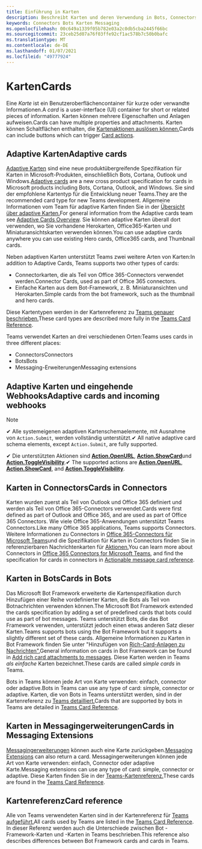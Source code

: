 ```yaml
---
title: Einführung in Karten
description: Beschreibt Karten und deren Verwendung in Bots, Connectors und Messagingerweiterungen
keywords: Connectors Bots Karten Messaging
ms.openlocfilehash: 00c649a1339f05b782e03a2c0db5cba2445f66bc
ms.sourcegitcommit: 23ceb25d07a76f03ffe92cf1ac578b7c50b0bafc
ms.translationtype: MT
ms.contentlocale: de-DE
ms.lasthandoff: 01/07/2021
ms.locfileid: "49777924"
---
```

# <a name="cards"></a><span data-ttu-id="ddfb2-104">Karten</span><span class="sxs-lookup"><span data-stu-id="ddfb2-104">Cards</span></span>

<span data-ttu-id="ddfb2-105">Eine *Karte* ist ein Benutzeroberflächencontainer für kurze oder verwandte Informationen.</span><span class="sxs-lookup"><span data-stu-id="ddfb2-105">A *card* is a user-interface (UI) container for short or related pieces of information.</span></span> <span data-ttu-id="ddfb2-106">Karten können mehrere Eigenschaften und Anlagen aufweisen.</span><span class="sxs-lookup"><span data-stu-id="ddfb2-106">Cards can have multiple properties and attachments.</span></span> <span data-ttu-id="ddfb2-107">Karten können Schaltflächen enthalten, die [Kartenaktionen auslösen können.](~/task-modules-and-cards/cards/cards-actions.md)</span><span class="sxs-lookup"><span data-stu-id="ddfb2-107">Cards can include buttons which can trigger [Card actions](~/task-modules-and-cards/cards/cards-actions.md).</span></span>

## <a name="adaptive-cards"></a><span data-ttu-id="ddfb2-108">Adaptive Karten</span><span class="sxs-lookup"><span data-stu-id="ddfb2-108">Adaptive cards</span></span>

<span data-ttu-id="ddfb2-109">[Adaptive Karten](~/task-modules-and-cards/cards/cards-reference.md#adaptive-card) sind eine neue produktübergreifende Spezifikation für Karten in Microsoft-Produkten, einschließlich Bots, Cortana, Outlook und Windows.</span><span class="sxs-lookup"><span data-stu-id="ddfb2-109">[Adaptive cards](~/task-modules-and-cards/cards/cards-reference.md#adaptive-card) are a new cross product specification for cards in Microsoft products including Bots, Cortana, Outlook, and Windows.</span></span> <span data-ttu-id="ddfb2-110">Sie sind der empfohlene Kartentyp für die Entwicklung neuer Teams.</span><span class="sxs-lookup"><span data-stu-id="ddfb2-110">They are the recommended card type for new Teams development.</span></span> <span data-ttu-id="ddfb2-111">Allgemeine Informationen vom Team für adaptive Karten finden Sie in der [Übersicht über adaptive Karten.](/adaptive-cards)</span><span class="sxs-lookup"><span data-stu-id="ddfb2-111">For general information from the Adaptive cards team see [Adaptive Cards Overview](/adaptive-cards).</span></span> <span data-ttu-id="ddfb2-112">Sie können adaptive Karten überall dort verwenden, wo Sie vorhandene Herokarten, Office365-Karten und Miniaturansichtskarten verwenden können.</span><span class="sxs-lookup"><span data-stu-id="ddfb2-112">You can use adaptive cards anywhere you can use existing Hero cards, Office365 cards, and Thumbnail cards.</span></span>

<span data-ttu-id="ddfb2-113">Neben adaptiven Karten unterstützt Teams zwei weitere Arten von Karten:</span><span class="sxs-lookup"><span data-stu-id="ddfb2-113">In addition to Adaptive Cards, Teams supports two other types of cards:</span></span>

* <span data-ttu-id="ddfb2-114">Connectorkarten, die als Teil von Office 365-Connectors verwendet werden.</span><span class="sxs-lookup"><span data-stu-id="ddfb2-114">Connector Cards, used as part of Office 365 connectors.</span></span>
* <span data-ttu-id="ddfb2-115">Einfache Karten aus dem Bot-Framework, z. B. Miniaturansichten und Herokarten.</span><span class="sxs-lookup"><span data-stu-id="ddfb2-115">Simple cards from the bot framework, such as the thumbnail and hero cards.</span></span>

<span data-ttu-id="ddfb2-116">Diese Kartentypen werden in der Kartenreferenz zu [Teams genauer beschrieben.](~/task-modules-and-cards/cards/cards-reference.md)</span><span class="sxs-lookup"><span data-stu-id="ddfb2-116">These card types are described more fully in the [Teams Card Reference](~/task-modules-and-cards/cards/cards-reference.md).</span></span>

<span data-ttu-id="ddfb2-117">Teams verwendet Karten an drei verschiedenen Orten:</span><span class="sxs-lookup"><span data-stu-id="ddfb2-117">Teams uses cards in three different places:</span></span>

* <span data-ttu-id="ddfb2-118">Connectors</span><span class="sxs-lookup"><span data-stu-id="ddfb2-118">Connectors</span></span>
* <span data-ttu-id="ddfb2-119">Bots</span><span class="sxs-lookup"><span data-stu-id="ddfb2-119">Bots</span></span>
* <span data-ttu-id="ddfb2-120">Messaging-Erweiterungen</span><span class="sxs-lookup"><span data-stu-id="ddfb2-120">Messaging extensions</span></span>

## <a name="adaptive-cards-and-incoming-webhooks"></a><span data-ttu-id="ddfb2-121">Adaptive Karten und eingehende Webhooks</span><span class="sxs-lookup"><span data-stu-id="ddfb2-121">Adaptive cards and incoming webhooks</span></span>

> [!NOTE]
>
> <span data-ttu-id="ddfb2-122">✔ Alle systemeigenen adaptiven Kartenschemaelemente, mit Ausnahme von `Action.Submit`, werden vollständig unterstützt.</span><span class="sxs-lookup"><span data-stu-id="ddfb2-122">✔ All native adaptive card schema elements, except `Action.Submit`, are fully supported.</span></span>
>
> <span data-ttu-id="ddfb2-123">✔ Die unterstützten Aktionen sind [**Action.OpenURL**](https://adaptivecards.io/explorer/Action.OpenUrl.html), [**Action.ShowCard**](https://adaptivecards.io/explorer/Action.ShowCard.html)und [**Action.ToggleVisibility**](https://adaptivecards.io/explorer/Action.ToggleVisibility.html).</span><span class="sxs-lookup"><span data-stu-id="ddfb2-123">✔ The supported actions are [**Action.OpenURL**](https://adaptivecards.io/explorer/Action.OpenUrl.html), [**Action.ShowCard**](https://adaptivecards.io/explorer/Action.ShowCard.html), and [**Action.ToggleVisibility**](https://adaptivecards.io/explorer/Action.ToggleVisibility.html).</span></span>

## <a name="cards-in-connectors"></a><span data-ttu-id="ddfb2-124">Karten in Connectors</span><span class="sxs-lookup"><span data-stu-id="ddfb2-124">Cards in Connectors</span></span>

<span data-ttu-id="ddfb2-125">Karten wurden zuerst als Teil von Outlook und Office 365 definiert und werden als Teil von Office 365-Connectors verwendet.</span><span class="sxs-lookup"><span data-stu-id="ddfb2-125">Cards were first defined as part of Outlook and Office 365, and are used as part of Office 365 Connectors.</span></span> <span data-ttu-id="ddfb2-126">Wie viele Office 365-Anwendungen unterstützt Teams Connectors.</span><span class="sxs-lookup"><span data-stu-id="ddfb2-126">Like many Office 365 applications, Teams supports Connectors.</span></span> <span data-ttu-id="ddfb2-127">Weitere Informationen zu Connectors in [Office 365-Connectors für Microsoft Teams](~/webhooks-and-connectors/what-are-webhooks-and-connectors.md)und die Spezifikation für Karten in Connectors finden Sie in referenzierbaren Nachrichtenkarten für [Aktionen.](/outlook/actionable-messages/card-reference)</span><span class="sxs-lookup"><span data-stu-id="ddfb2-127">You can learn more about Connectors in [Office 365 Connectors for Microsoft Teams](~/webhooks-and-connectors/what-are-webhooks-and-connectors.md), and find the specification for cards in connectors in [Actionable message card reference](/outlook/actionable-messages/card-reference).</span></span>

## <a name="cards-in-bots"></a><span data-ttu-id="ddfb2-128">Karten in Bots</span><span class="sxs-lookup"><span data-stu-id="ddfb2-128">Cards in Bots</span></span>

<span data-ttu-id="ddfb2-129">Das Microsoft Bot Framework erweiterte die Kartenspezifikation durch Hinzufügen einer Reihe vordefinierter Karten, die Bots als Teil von Botnachrichten verwenden können.</span><span class="sxs-lookup"><span data-stu-id="ddfb2-129">The Microsoft Bot Framework extended the cards specification by adding a set of predefined cards that bots could use as part of bot messages.</span></span> <span data-ttu-id="ddfb2-130">Teams unterstützt Bots, die das Bot Framework verwenden, unterstützt jedoch einen etwas anderen Satz dieser Karten.</span><span class="sxs-lookup"><span data-stu-id="ddfb2-130">Teams supports bots using the Bot Framework but it supports a slightly different set of these cards.</span></span> <span data-ttu-id="ddfb2-131">Allgemeine Informationen zu Karten in Bot Framework finden Sie unter "Hinzufügen von [Rich-Card-Anlagen zu Nachrichten".](/bot-framework/nodejs/bot-builder-nodejs-send-rich-cards)</span><span class="sxs-lookup"><span data-stu-id="ddfb2-131">General information on cards in Bot Framework can be found in [Add rich card attachments to messages](/bot-framework/nodejs/bot-builder-nodejs-send-rich-cards).</span></span> <span data-ttu-id="ddfb2-132">Diese Karten werden in Teams *als einfache* Karten bezeichnet.</span><span class="sxs-lookup"><span data-stu-id="ddfb2-132">These cards are called *simple cards* in Teams.</span></span>

<span data-ttu-id="ddfb2-133">Bots in Teams können jede Art von Karte verwenden: einfach, connector oder adaptive.</span><span class="sxs-lookup"><span data-stu-id="ddfb2-133">Bots in Teams can use any type of card: simple, connector or adaptive.</span></span> <span data-ttu-id="ddfb2-134">Karten, die von Bots in Teams unterstützt werden, sind in der Kartenreferenz zu [Teams detailliert.](~/task-modules-and-cards/cards/cards-reference.md)</span><span class="sxs-lookup"><span data-stu-id="ddfb2-134">Cards that are supported by bots in Teams are detailed in [Teams Card Reference](~/task-modules-and-cards/cards/cards-reference.md).</span></span>  

## <a name="cards-in-messaging-extensions"></a><span data-ttu-id="ddfb2-135">Karten in Messagingerweiterungen</span><span class="sxs-lookup"><span data-stu-id="ddfb2-135">Cards in Messaging Extensions</span></span>

<span data-ttu-id="ddfb2-136">[Messagingerweiterungen](~/messaging-extensions/what-are-messaging-extensions.md) können auch eine Karte zurückgeben.</span><span class="sxs-lookup"><span data-stu-id="ddfb2-136">[Messaging Extensions](~/messaging-extensions/what-are-messaging-extensions.md) can also return a card.</span></span> <span data-ttu-id="ddfb2-137">Messagingerweiterungen können jede Art von Karte verwenden: einfach, Connector oder adaptive Karte.</span><span class="sxs-lookup"><span data-stu-id="ddfb2-137">Messaging extensions can use any type of card: simple, connector or adaptive.</span></span> <span data-ttu-id="ddfb2-138">Diese Karten finden Sie in der [Teams-Kartenreferenz.](~/task-modules-and-cards/cards/cards-reference.md)</span><span class="sxs-lookup"><span data-stu-id="ddfb2-138">These cards are found in the [Teams Card Reference](~/task-modules-and-cards/cards/cards-reference.md).</span></span>

## <a name="card-reference"></a><span data-ttu-id="ddfb2-139">Kartenreferenz</span><span class="sxs-lookup"><span data-stu-id="ddfb2-139">Card reference</span></span>

<span data-ttu-id="ddfb2-140">Alle von Teams verwendeten Karten sind in der Kartenreferenz für [Teams aufgeführt.](~/task-modules-and-cards/cards/cards-reference.md)</span><span class="sxs-lookup"><span data-stu-id="ddfb2-140">All cards used by Teams are listed in the [Teams Card Reference](~/task-modules-and-cards/cards/cards-reference.md).</span></span> <span data-ttu-id="ddfb2-141">In dieser Referenz werden auch die Unterschiede zwischen Bot -Framework-Karten und -Karten in Teams beschrieben.</span><span class="sxs-lookup"><span data-stu-id="ddfb2-141">This reference also describes differences between Bot Framework cards and cards in Teams.</span></span>
